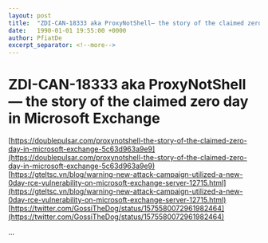 ```yaml
---
layout: post
title:  "ZDI-CAN-18333 aka ProxyNotShell— the story of the claimed zero day in Microsoft Exchange"
date:   1990-01-01 19:55:00 +0000
author: PfiatDe
excerpt_separator: <!--more-->
---
```


# ZDI-CAN-18333 aka ProxyNotShell— the story of the claimed zero day in Microsoft Exchange
[https://doublepulsar.com/proxynotshell-the-story-of-the-claimed-zero-day-in-microsoft-exchange-5c63d963a9e9](https://doublepulsar.com/proxynotshell-the-story-of-the-claimed-zero-day-in-microsoft-exchange-5c63d963a9e9)
[https://gteltsc.vn/blog/warning-new-attack-campaign-utilized-a-new-0day-rce-vulnerability-on-microsoft-exchange-server-12715.html](https://gteltsc.vn/blog/warning-new-attack-campaign-utilized-a-new-0day-rce-vulnerability-on-microsoft-exchange-server-12715.html)
[https://twitter.com/GossiTheDog/status/1575580072961982464](https://twitter.com/GossiTheDog/status/1575580072961982464)

...
<!--more-->
